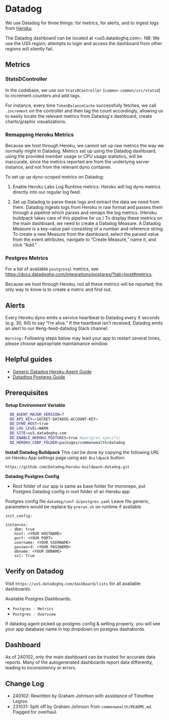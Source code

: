 # Datadog

We use Datadog for three things: for metrics, for alerts, and to ingest logs from [Heroku](./Heroku.md).

The Datadog dashboard can be located at <us5.datadoghq.com>. NB: We use the US5 region; attempts to login and access the dashboard from other regions will silently fail.

## Metrics

### StatsDController

In the codebase, we use our `StatsDController` (`common-common/src/statsd`) to increment counters and add tags.

For instance, every time `TokenBalanceCache` successfully fetches, we call `.increment` on the controller and then tag the count accordingly, allowing us to easily locate the relevant metrics from Datadog's dashboard, create charts/graphic visualizations.

### Remapping Heroku Metrics

Because we host through Heroku, we cannot set up raw metrics the way we normally might in Datadog. Metrics set up using the Datadog dashboard, using the provided member usage or CPU usage statistics, will be inaccurate, since the metrics reported are from the underlying server instance, and not from the relevant dyno container.

To set up up dyno-scoped metrics on Datadog:

1. Enable Heroku Labs Log Runtime metrics. Heroku will log dyno metrics directly into our regular log feed.

2. Set up Datadog to parse these logs and extract the data we need from them. Datadog ingests logs from Heroku in raw format and passes them through a pipeline which parses and remaps the log metrics. (Heroku buildpack takes care of this pipeline for us.) To display these metrics on the main dashboard, we need to create a Datadog Measure. A Datadog Measure is a key-value pair consisting of a number and reference string. To create a new Measure from the dashboard, select the parsed value from the event attributes, navigate to “Create Measure,” name it, and click "Add."

### Postgres Metrics

For a list of available `postgresql` metrics, see <https://docs.datadoghq.com/integrations/postgres/?tab=host#metrics>.

Because we host through Heroku, not all these metrics will be reported; the only way to know is to create a metric and find out.

## Alerts

Every Heroku dyno emits a service heartbeat to Datadog every X seconds (e.g. 30, 60) to say “I’m alive.” If the heartbeat isn’t received, Datadog emits an alert to our #eng-feed-datadog Slack channel.










`Warning:` Following steps below may lead your app to restart several times, please choose appropriate maintainance window.

## Helpful guides

- [Generic Datadog Heroku Agent Guide](https://docs.datadoghq.com/agent/basic_agent_usage/heroku/)
- [Datadtog Postgres Guide](
https://docs.datadoghq.com/database_monitoring/guide/heroku-postgres/#pagetitle)

## Prerequisites

**Setup Environment Variable**

```bash
  DD_AGENT_MAJOR_VERSION=7
  DD_API_KEY=<SECRET-DATADOG-ACCOUNT-KEY>
  DD_DYNO_HOST=true
  DD_LOG_LEVEL=WARN
  DD_SITE=us5.datadoghq.com
  DD_ENABLE_HEROKU_POSTGRES=true #postgres specific
  DD_HEROKU_CONF_FOLDER=packages/commonwealth/datadog
```

**Install Datadog Buildpack**
This can be done by copying the following URL on Heroku App settings page using `Add Buildpack` button:

```
https://github.com/Datadog/heroku-buildpack-datadog.git
```

**Datadog Postgres Config**

- Root folder of our app is same as base folder for monorepo, put Postgres Datadog config in root folder of an Heroku app

Postgres config file `datadog/conf.d/postgres.yaml`
Leave file generic, parameters would be replace by `prerun.sh` on runtime if available

```
init_config:

instances:
  - dbm: true
    host: <YOUR HOSTNAME>
    port: <YOUR PORT>
    username: <YOUR USERNAME>
    password: <YOUR PASSWORD>
    dbname: <YOUR DBNAME>
    ssl: True
```

## Verify on Datadog

Visit `https://us5.datadoghq.com/dashboard/lists` for all available dashboards.

Available Postgres Dashboards:

- `Postgres - Metrics`
- `Postgres - Overview`

If datadog agent picked up postgres config & setting properly, you will see your app database name in top dropdown on postgres dashabords

## Dashboard

As of 240102, only the main dashboard can be trusted for accurate data reports. Many of the autogenerated dashboards report data differently, leading to inconsistency or errors.

## Change Log

- 240102: Rewritten by Graham Johnson with assistance of Timothee Legros.
- 231031: Split off by Graham Johnson from `commonwealth/README.md`. Flagged for overhaul.
